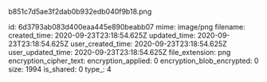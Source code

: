 b851c7d5ae3f2dab0b932edb040f9b18.png

id: 6d3793ab083d400eaa445e890beabb07
mime: image/png
filename: 
created_time: 2020-09-23T23:18:54.625Z
updated_time: 2020-09-23T23:18:54.625Z
user_created_time: 2020-09-23T23:18:54.625Z
user_updated_time: 2020-09-23T23:18:54.625Z
file_extension: png
encryption_cipher_text: 
encryption_applied: 0
encryption_blob_encrypted: 0
size: 1994
is_shared: 0
type_: 4